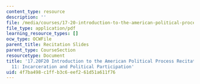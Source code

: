 ```yaml
---
content_type: resource
description: ''
file: /media/courses/17-20-introduction-to-the-american-political-process-fall-2020/4f7ba498c1ffb3c6eef261d51a611f76_MIT17_20F20_rec11.pdf
file_type: application/pdf
learning_resource_types: []
ocw_type: OCWFile
parent_title: Recitation Slides
parent_type: CourseSection
resourcetype: Document
title: '17.20F20 Introduction to the American Political Process Recitation Slides
  11: Incarceration and Political Participation'
uid: 4f7ba498-c1ff-b3c6-eef2-61d51a611f76
---
```

